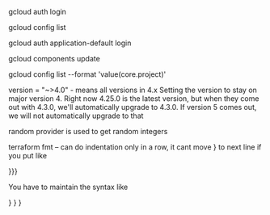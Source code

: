 gcloud auth login

gcloud config list

gcloud auth application-default login

gcloud components update

gcloud config list --format 'value(core.project)'

version = "~>4.0" - means all versions in 4.x
Setting the version to stay on major version 4. 
Right now 4.25.0 is the latest version, but when they come out with 4.3.0, we'll automatically upgrade to 4.3.0. 
If version 5 comes out, we will not automatically upgrade to that 

random provider is used to get random integers

terraform fmt – can do indentation only in a row, it cant move } to next line if you put like 

}}}

You have to maintain the syntax like 

}
}
}
